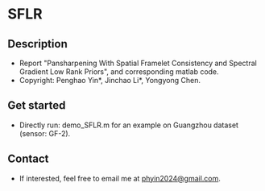 # SFLR
## Description
* Report "Pansharpening With Spatial Framelet Consistency and Spectral Gradient Low Rank Priors", and corresponding matlab code.
* Copyright: Penghao Yin*, Jinchao Li*, Yongyong Chen.
## Get started
* Directly run: demo_SFLR.m for an example on Guangzhou dataset (sensor: GF-2).
## Contact
* If interested, feel free to email me at phyin2024@gmail.com.
